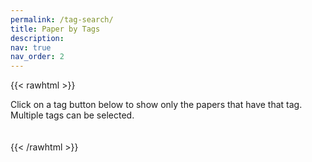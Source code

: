 ```yaml
---
permalink: /tag-search/
title: Paper by Tags
description:
nav: true
nav_order: 2
---
```


{{< rawhtml >}}
<div>
  <p>Click on a tag button below to show only the papers that have that tag. Multiple tags can be selected.</p>

  <!-- Container for the tag buttons -->
  <div id="tags-container" style="display: flex; flex-wrap: wrap; gap: 10px; margin-bottom: 20px;"></div>

  <!-- Container where your JS will place the listed papers -->
  <div id="papers-container"></div>

  <!-- Load the bibtex-parse library -->
  <script src="../js/bibtex-parse.js" type="module"></script>

  <!-- Load the tag filtering script -->
  <script src="../js/tagsearch.js" type="module"></script>

<style>
  .tag-btn {
    background: #f0f0f0;
    border: 1px solid #ccc;
    padding: 8px 12px;
    border-radius: 4px;
    cursor: pointer;
    transition: 0.2s;
    color: black;
    font-weight: bold; /* Make tag text bold */
  }
  .tag-btn:hover {
    background: #b0b7c0;
  }
  .tag-btn.selected {
    background: #595e60;
    color: white;
    border-color: #595e60;
  }
</style>

</div>
{{< /rawhtml >}}

